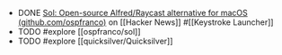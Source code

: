 - DONE [Sol: Open-source Alfred/Raycast alternative for macOS (github.com/ospfranco)](https://news.ycombinator.com/item?id=32402631) on [[Hacker News]] #[[Keystroke Launcher]]
- TODO #explore [[ospfranco/sol]]
- TODO #explore [[quicksilver/Quicksilver]]